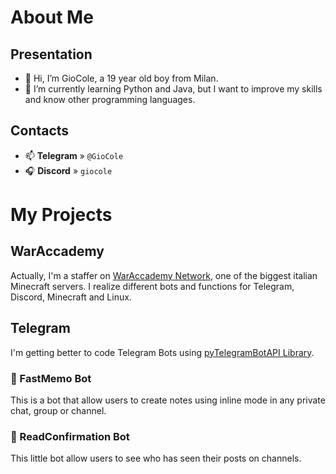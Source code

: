 # About Me
## Presentation
- 👋 Hi, I’m GioCole, a 19 year old boy from Milan.
- 🌱 I’m currently learning Python and Java, but I want to improve my skills and know other programming languages.

## Contacts
- 📫 **Telegram** » `@GioCole`
- 🎧 **Discord** » `giocole`

# My Projects
## WarAccademy
Actually, I'm a staffer on [WarAccademy Network](https://github.com/WarAccademy), one of the biggest italian Minecraft servers.
I realize different bots and functions for Telegram, Discord, Minecraft and Linux.
## Telegram
I'm getting better to code Telegram Bots using [pyTelegramBotAPI Library](https://github.com/eternnoir/pyTelegramBotAPI).
### 📔 FastMemo Bot
This is a bot that allow users to create notes using inline mode in any private chat, group or channel.
### 👀 ReadConfirmation Bot
This little bot allow users to see who has seen their posts on channels. 
<!---
GioCole/GioCole is a ✨ special ✨ repository because its `README.md` (this file) appears on your GitHub profile.
You can click the Preview link to take a look at your changes.
--->
